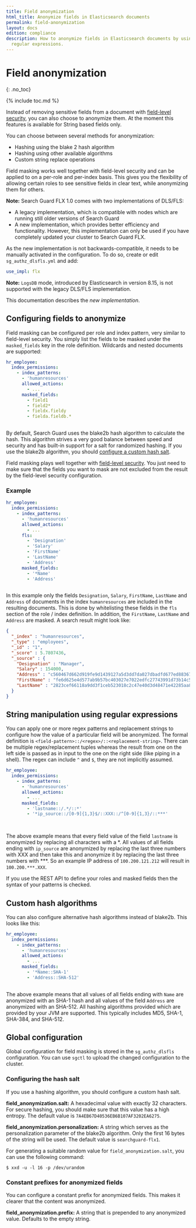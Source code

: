 ```yaml
---
title: Field anonymization
html_title: Anonymize fields in Elasticsearch documents
permalink: field-anonymization
layout: docs
edition: compliance
description: How to anonymize fields in Elasticsearch documents by using hashes or
  regular expressions.
---
```

<!---
Copyright 2022 floragunn GmbH
-->

# Field anonymization
{: .no_toc}

{% include toc.md %}

Instead of removing sensitive fields from a document with [field-level security](../_docs_dls_fls/dlsfls_fls.md), you can also choose to anonymize them. At the moment this features is available for String based fields only. 

You can choose between several methods for anonymization:

- Hashing using the blake 2 hash algorithm
- Hashing using other available algorithms
- Custom string replace operations
 
Field masking works well together with field-level security and can be applied to on a per-role and per-index basis. This gives you the flexibility of allowing certain roles to see sensitive fields in clear text, while anonymizing them for others.


**Note:** Search Guard FLX 1.0 comes with two implementations of DLS/FLS:

- A legacy implementation, which is compatible with nodes which are running still older versions of Search Guard
- A new implementation, which provides better efficiency and functionality. However, this implementation can only be used if you have completely updated your cluster to Search Guard FLX.

As the new implementation is not backwards-compatible, it needs to be manually activated in the configuration. To do so, create or edit `sg_authz_dlsfls.yml` and add:

```yaml
use_impl: flx
```

**Note:** `LogsDB` mode, introduced by Elasticsearch in version 8.15, is not supported with the legacy DLS/FLS implementation.

This documentation describes the *new implementation*.

## Configuring fields to anonymize

Field masking can be configured per role and index pattern, very similar to field-level security. You simply list the fields to be masked under the  `masked_fields` key in the role definition. Wildcards and nested documents are supported:

```yaml
hr_employee:
  index_permissions:
    - index_patterns:
      - 'humanresources'
      allowed_actions:
        - ...
      masked_fields:
        - field1
        - field2*
        - fieldx.fieldy
        - fielda.fieldb.*      
      
```

By default, Search Guard uses the blake2b hash algorithm to calculate the hash. This algorithm strives a very good balance between speed and security and has built-in support for a salt for randomized hashing. If you use the blake2b algorithm, you should [configure a custom hash salt](#configuring-the-hash-salt).


Field masking plays well together with [field-level security](../_docs_dls_fls/dlsfls_fls.md). You just need to make sure that the fields you want to mask are not excluded from the result by the field-level security configuration.

### Example

```yaml
hr_employee:
  index_permissions:
    - index_patterns:
      - 'humanresources'
      allowed_actions:
        - ...
      fls:
        - 'Designation'
        - 'Salary'
        - 'FirstName'
        - 'LastName'
        - 'Address'
      masked_fields:
        - '*Name'
        - 'Address'     
      
```

In this example only the fields `Designation`, `Salary`, `FirstName`, `LastName` and `Address` of documents in the index `humanresources` are included in the resulting documents. This is done by whitelisting these fields in the `fls` section of the role / index definition. In addition, the `FirstName`, `LastName` and `Address` are masked. A search result might look like:

```json
{
  "_index" : "humanresources",
  "_type" : "employees",
  "_id" : "1",
  "_score" : 5.7807436,
  "_source" : {
    "Designation" : "Manager",
    "Salary" : 154000,
    "Address" : "c560467d662d919fe9d1439127a5d3dd7da027dbadfd677ed88367a38a90fc69",
    "FirstName" : "fe6d625e4d577ab9b57bc403027e7022edfc27743991d73b14c594d6a8462443",
    "LastName" : "2823cef66118a9dd3f1ceb523018c2c47e40d3d48471e42285aa8cb8d1531528"
  }
}
```

## String manipulation using regular expressions

You can apply one or more regex patterns and replacement strings to configure how the value of a particular field will be anonymized.
The formal definition is `<field-pattern>::/<regex>/::<replacement-string>`. There can be multiple regex/replacement tuples whereas the result from one on the left side is passed as in input to the one on the right side (like piping in a shell). The regex can include `^` and `$`, they are not implicitly assumed. 

```yaml
hr_employee:
  index_permissions:
    - index_patterns:
      - 'humanresources'
      allowed_actions:
        - ...
      masked_fields:
        - 'lastname::/.*/::*'
        - '*ip_source::/[0-9]{1,3}$/::XXX::/^[0-9]{1,3}/::***'
   
      
```

The above example means that every field value of the field `lastname` is anonymized by replacing all characters with a *.
All values of all fields ending with `ip_source` are anonymized by replacing the last three numbers with XXX and then take this and anonymize it
by replacing the last three numbers with ***. So an example IP address of `100.200.121.212` will result in `100.200.***.XXX`.

If you use the REST API to define your roles and masked fields then the syntax of your patterns is checked.

## Custom hash algorithms

You can also configure alternative hash algorithms instead of blake2b. This looks like this:


```yaml
hr_employee:
  index_permissions:
    - index_patterns:
      - 'humanresources'
      allowed_actions:
        - ...
      masked_fields:
        - '*Name::SHA-1'
        - 'Address::SHA-512'     
      
```

The above example means that all values of all fields ending with `Name` are anonymized with an SHA-1 hash and all values of the field `Address` are anonymized with an SHA-512. All hashing algorithms provided which are provided by your JVM are supported. This typically includes MD5, SHA-1, SHA-384, and SHA-512.


## Global configuration

Global configuration for field masking is stored in the `sg_authz_dlsfls` configuration. You can use `sgctl` to upload the changed configuration to the cluster.

### Configuring the hash salt

If you use a hashing algorithm, you should configure a custom hash salt. 

**field_anonymization.salt:** A hexadecimal value with exactly 32 characters. For secure hashing, you should make sure that this value has a high entropy. The default value is `7A4EB67D40536EB6B107AF3202EA6275`. 

**field_anonymization.personalization:** A string which serves as the personalization parameter of the blake2b algorithm. Only the first 16 bytes of the string will be used. The default value is `searchguard-flx1`. 


For generating a suitable random value for `field_anonymization.salt`, you can use the following command:

```
$ xxd -u -l 16 -p /dev/urandom
```

### Constant prefixes for anonymized fields

You can configure a constant prefix for anonymized fields. This makes it clearer that the content was anonymized.

**field_anonymization.prefix:** A string that is prepended to any anonymized value. Defaults to the empty string.